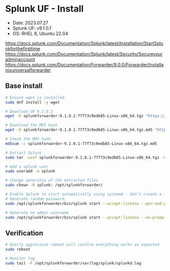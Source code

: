 # Splunk UF - Install

- Date: 2023.07.27
- Splunk UF: v9.1.0.1
- OS: RHEL 8, Ubuntu 22.04

https://docs.splunk.com/Documentation/Splunk/latest/Installation/StartSplunkforthefirsttime
https://docs.splunk.com/Documentation/Splunk/latest/Security/Secureyouradminaccount
https://docs.splunk.com/Documentation/Forwarder/9.0.0/Forwarder/Installanixuniversalforwarder

## Base install

```bash
# Ensure wget is installed
sudo dnf install -y wget

# Download UF 9.1.0.1
wget -O splunkforwarder-9.1.0.1-77f73c9edb85-Linux-x86_64.tgz "https://download.splunk.com/products/universalforwarder/releases/9.1.0.1/linux/splunkforwarder-9.1.0.1-77f73c9edb85-Linux-x86_64.tgz"

# Download the MD5 hash
wget -O splunkforwarder-9.1.0.1-77f73c9edb85-Linux-x86_64.tgz.md5 "https://download.splunk.com/products/universalforwarder/releases/9.1.0.1/linux/splunkforwarder-9.1.0.1-77f73c9edb85-Linux-x86_64.tgz.md5"

# Check the MD5 hash 
md5sum -c splunkforwarder-9.1.0.1-77f73c9edb85-Linux-x86_64.tgz.md5

# Extract Splunk
sudo tar -zxvf splunkforwarder-9.1.0.1-77f73c9edb85-Linux-x86_64.tgz -C /opt/

# Add a splunk user
sudo useradd -m splunk

# Change ownership of the extracted files 
sudo chown -R splunk: /opt/splunkforwarder/

# Enable Splunk to start automatically using systemd - don't create a local admin user
# Generate random password, 
sudo /opt/splunkforwarder/bin/splunk start --accept-license --gen-and-print-passwd

# Generate no admin username
sudo /opt/splunkforwarder/bin/splunk start --accept-license --no-prompt
```

## Verification

```bash
# Overly aggressive reboot will confirm everything works as expected
sudo reboot

# Monitor log
sudo tail -F /opt/splunkforwarder/var/log/splunk/splunkd.log
```
